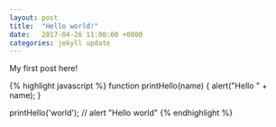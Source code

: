 ```yaml
---
layout: post
title:  "Hello world!"
date:   2017-04-26 11:00:00 +0800
categories: jekyll update
---
```


My first post here!

{% highlight javascript %}
function printHello(name) {
  alert("Hello " + name);
}

printHello('world'); // alert "Hello world"
{% endhighlight %}
